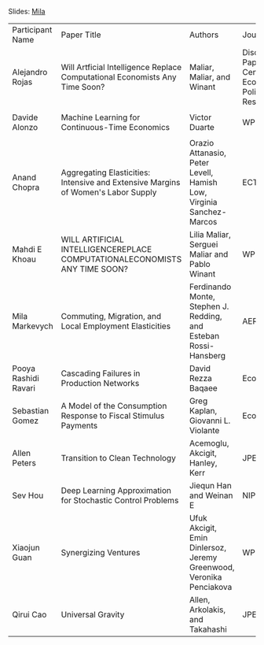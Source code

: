 Slides: [Mila](Mila_Jan_13th.pdf)

<table>
  <tr>
   <td>Participant Name
   </td>
   <td>Paper Title
   </td>
   <td>Authors
   </td>
   <td>Journal
   </td>
   <td>Year
   </td>
   <td>Link
   </td>
  </tr>
  <tr>
   <td>Alejandro Rojas
   </td>
   <td>Will Artficial Intelligence Replace Computational Economists Any Time Soon?
   </td>
   <td>Maliar, Maliar, and Winant
   </td>
   <td>Discussion Paper - Centre for Economic Policy Research
   </td>
   <td><p style="text-align: right">
2019</p>

   </td>
   <td><a href="https://lmaliar.ws.gc.cuny.edu/files/2019/10/CEPR-DP14024.pdf">https://lmaliar.ws.gc.cuny.edu/files/2019/10/CEPR-DP14024.pdf</a>
   </td>
  </tr>
  <tr>
   <td>Davide Alonzo
   </td>
   <td>Machine Learning for Continuous-Time Economics
   </td>
   <td>Victor Duarte
   </td>
   <td>WP
   </td>
   <td><p style="text-align: right">
2018</p>

   </td>
   <td><a href="https://papers.ssrn.com/sol3/papers.cfm?abstract_id=3012602">https://papers.ssrn.com/sol3/papers.cfm?abstract_id=3012602</a>
   </td>
  </tr>
  <tr>
   <td>Anand Chopra
   </td>
   <td>Aggregating Elasticities: Intensive and Extensive Margins of Women's Labor Supply
   </td>
   <td>Orazio Attanasio, Peter Levell, Hamish Low, Virginia Sanchez-Marcos
   </td>
   <td>ECTA
   </td>
   <td><p style="text-align: right">
2018</p>

   </td>
   <td><a href="https://personales.unican.es/sanchezv/ALLS.pdf">https://personales.unican.es/sanchezv/ALLS.pdf</a>
   </td>
  </tr>
  <tr>
   <td>Mahdi E Khoau
   </td>
   <td>WILL ARTIFICIAL INTELLIGENCEREPLACE COMPUTATIONALECONOMISTS ANY TIME SOON?
   </td>
   <td>Lilia Maliar, Serguei Maliar and Pablo Winant
   </td>
   <td>WP
   </td>
   <td><p style="text-align: right">
2019</p>

   </td>
   <td><a href="https://lmaliar.ws.gc.cuny.edu/files/2019/10/CEPR-DP14024.pdf">https://lmaliar.ws.gc.cuny.edu/files/2019/10/CEPR-DP14024.pdf</a>
   </td>
  </tr>
  <tr>
   <td>Mila Markevych
   </td>
   <td>Commuting, Migration, and Local Employment Elasticities
   </td>
   <td>Ferdinando Monte, Stephen J. Redding, and Esteban Rossi-Hansberg
   </td>
   <td>AER
   </td>
   <td><p style="text-align: right">
2018</p>

   </td>
   <td><a href="https://www.princeton.edu/~erossi/CMLEE.pdf">https://www.princeton.edu/~erossi/CMLEE.pdf</a>
   </td>
  </tr>
  <tr>
   <td>Pooya Rashidi Ravari
   </td>
   <td>Cascading Failures in Production Networks
   </td>
   <td>David Rezza Baqaee
   </td>
   <td>Econometrica
   </td>
   <td><p style="text-align: right">
2018</p>

   </td>
   <td><a href="https://onlinelibrary.wiley.com/doi/abs/10.3982/ECTA15280">https://onlinelibrary.wiley.com/doi/abs/10.3982/ECTA15280</a>
   </td>
  </tr>
  <tr>
   <td>Sebastian Gomez
   </td>
   <td>A Model of the Consumption Response to Fiscal Stimulus Payments
   </td>
   <td>Greg Kaplan, Giovanni L. Violante
   </td>
   <td>Econometrica
   </td>
   <td><p style="text-align: right">
2014</p>

   </td>
   <td><a href="https://doi.org/10.3982/ECTA10528">https://doi.org/10.3982/ECTA10528</a>
   </td>
  </tr>
  <tr>
   <td>Allen Peters
   </td>
   <td>Transition to Clean Technology
   </td>
   <td>Acemoglu, Akcigit, Hanley, Kerr
   </td>
   <td>JPE
   </td>
   <td><p style="text-align: right">
2016</p>

   </td>
   <td><a href="https://www.journals.uchicago.edu/doi/abs/10.1086/684511">https://www.journals.uchicago.edu/doi/abs/10.1086/684511</a>
   </td>
  </tr>
  <tr>
   <td>Sev Hou
   </td>
   <td>Deep Learning Approximation for Stochastic Control Problems
   </td>
   <td>Jiequn Han and Weinan E
   </td>
   <td>NIPS WP
   </td>
   <td><p style="text-align: right">
2016</p>

   </td>
   <td><a href="https://arxiv.org/abs/1611.07422">https://arxiv.org/abs/1611.07422</a>
   </td>
  </tr>
  <tr>
   <td>Xiaojun Guan
   </td>
   <td>Synergizing Ventures
   </td>
   <td>Ufuk Akcigit, Emin Dinlersoz, Jeremy Greenwood, Veronika Penciakova
   </td>
   <td>WP
   </td>
   <td><p style="text-align: right">
2019</p>

   </td>
   <td><a href="https://www.nber.org/papers/w26196">https://www.nber.org/papers/w26196</a>
   </td>
  </tr>
  <tr>
   <td>Qirui Cao
   </td>
   <td>Universal Gravity
   </td>
   <td>Allen, Arkolakis, and Takahashi
   </td>
   <td>JPE
   </td>
   <td><p style="text-align: right">
2018</p>

   </td>
   <td><a href="http://www.econ.yale.edu/~ka265/research/UniversalGravity/AAT%20-%20Universal%20Gravity%20-%20paper.pdf">http://www.econ.yale.edu/~ka265/research/UniversalGravity/AAT%20-%20Universal%20Gravity%20-%20paper.pdf</a>
   </td>
  </tr>
</table>
